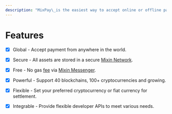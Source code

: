 ```yaml
---
description: "MixPay\_is the easiest way to accept online or offline payments in various cryptocurrencies."
---
```


# Features

* [x] Global - Accept payment from anywhere in the world.
* [x] Secure - All assets are stored in a secure [Mixin Network](https://mixin.one/snapshots).
* [x] Free - No gas [fee](fees.md) via [Mixin Messenger](https://mixin.one/messenger).
* [x] Powerful - Support 40 blockchains, 100+ cryptocurrencies and growing.
* [x] Flexible - Set your preferred cryptocurrency or fiat currency for settlement.
* [x] Integrable - Provide flexible developer APIs to meet various needs.

